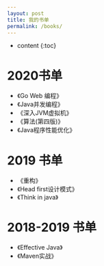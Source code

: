 ```yaml
---
layout: post
title: 我的书单
permalink: /books/
---
```


* content
{:toc}


# 2020书单

+ 《Go Web 编程》
+ 《Java并发编程》
+ 《深入JVM虚拟机》
+ 《算法(第四版)》
+ 《Java程序性能优化》

# 2019 书单  

+ 《重构》
+ 《Head first设计模式》
+ 《Think in java》

# 2018-2019 书单  

+ 《Effective Java》
+ 《Maven实战》
